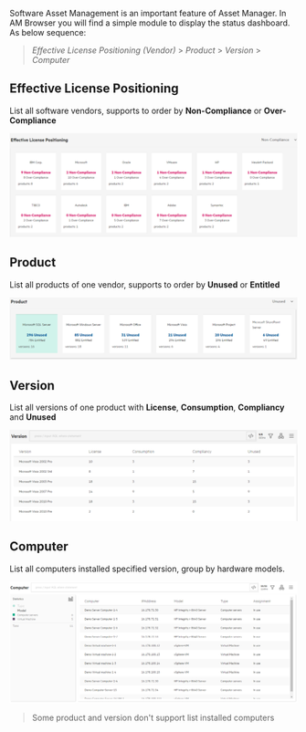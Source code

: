 
Software Asset Management is an important feature of Asset Manager.
In AM Browser you will find a simple module to display the status dashboard. As below sequence:

>  *Effective License Positioning (Vendor)* > *Product* > *Version* > *Computer*

## Effective License Positioning

List all software vendors, supports to order by **Non-Compliance** or **Over-Compliance**

![SAM screen shot](img/sam1.PNG)

## Product

List all products of one vendor, supports to order by **Unused** or **Entitled**

![SAM screen shot](img/sam2.PNG)

## Version

List all versions of one product with **License**, **Consumption**, **Compliancy** and **Unused**

![SAM screen shot](img/sam3.PNG)

## Computer

List all computers installed specified version, group by hardware models.

![SAM screen shot](img/sam4.PNG)

> Some product and version don't support list installed computers
